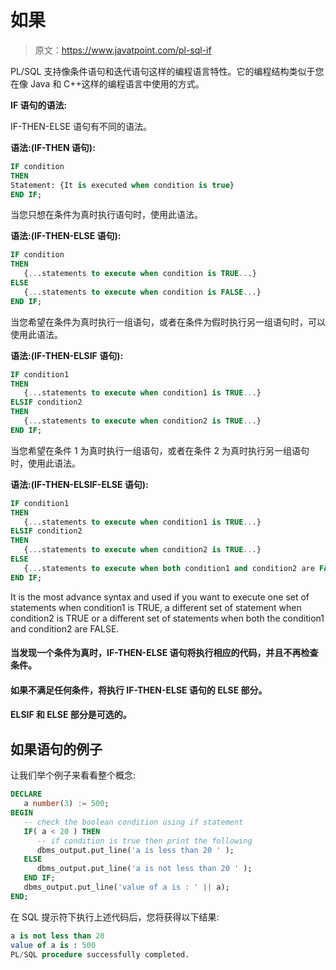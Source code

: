# 如果

> 原文：<https://www.javatpoint.com/pl-sql-if>

PL/SQL 支持像条件语句和迭代语句这样的编程语言特性。它的编程结构类似于您在像 Java 和 C++这样的编程语言中使用的方式。

**IF 语句的语法:**

IF-THEN-ELSE 语句有不同的语法。

**语法:(IF-THEN 语句):**

```sql
IF condition 
THEN 
Statement: {It is executed when condition is true}
END IF;

```

当您只想在条件为真时执行语句时，使用此语法。

**语法:(IF-THEN-ELSE 语句):**

```sql
IF condition 
THEN
   {...statements to execute when condition is TRUE...}
ELSE
   {...statements to execute when condition is FALSE...}
END IF; 

```

当您希望在条件为真时执行一组语句，或者在条件为假时执行另一组语句时，可以使用此语法。

**语法:(IF-THEN-ELSIF 语句):**

```sql
IF condition1 
THEN
   {...statements to execute when condition1 is TRUE...}
ELSIF condition2 
THEN
   {...statements to execute when condition2 is TRUE...}
END IF;

```

当您希望在条件 1 为真时执行一组语句，或者在条件 2 为真时执行另一组语句时，使用此语法。

**语法:(IF-THEN-ELSIF-ELSE 语句):**

```sql
IF condition1 
THEN
   {...statements to execute when condition1 is TRUE...}
ELSIF condition2 
THEN
   {...statements to execute when condition2 is TRUE...}
ELSE
   {...statements to execute when both condition1 and condition2 are FALSE...}
END IF;

```

It is the most advance syntax and used if you want to execute one set of statements when condition1 is TRUE, a different set of statement when condition2 is TRUE or a different set of statements when both the condition1 and condition2 are FALSE.

#### 当发现一个条件为真时，IF-THEN-ELSE 语句将执行相应的代码，并且不再检查条件。

#### 如果不满足任何条件，将执行 IF-THEN-ELSE 语句的 ELSE 部分。

#### ELSIF 和 ELSE 部分是可选的。

## 如果语句的例子

让我们举个例子来看看整个概念:

```sql
DECLARE
   a number(3) := 500;
BEGIN
   -- check the boolean condition using if statement 
   IF( a < 20 ) THEN
      -- if condition is true then print the following  
      dbms_output.put_line('a is less than 20 ' );
   ELSE
      dbms_output.put_line('a is not less than 20 ' );
   END IF;
   dbms_output.put_line('value of a is : ' || a);
END;

```

在 SQL 提示符下执行上述代码后，您将获得以下结果:

```sql
a is not less than 20
value of a is : 500
PL/SQL procedure successfully completed. 

```
